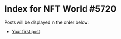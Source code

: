 # Index for NFT World #5720
Posts will be displayed in the order below:

- [Your first post](./001-first.md)

